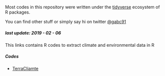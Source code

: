 Most codes in this repository were written under the [tidyverse](https://www.tidyverse.org/) ecosystem of R packages.

You can find other stuff or simply say hi on twitter [@gabc91](https://twitter.com/Gabc91)

##### last update: 2019 - 02 - 06
This links contains R codes to extract climate and environmental data in R

##### Codes
- [TerraCliamte]()
